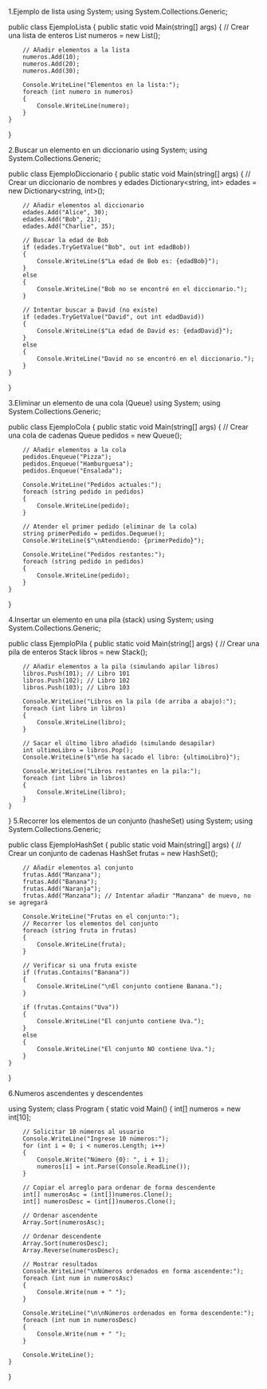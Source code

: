 1.Ejemplo de lista
using System;
using System.Collections.Generic;

public class EjemploLista
{
    public static void Main(string[] args)
    {
        // Crear una lista de enteros
        List<int> numeros = new List<int>();

        // Añadir elementos a la lista
        numeros.Add(10);
        numeros.Add(20);
        numeros.Add(30);

        Console.WriteLine("Elementos en la lista:");
        foreach (int numero in numeros)
        {
            Console.WriteLine(numero);
        }
    }
}

2.Buscar un elemento en un diccionario
using System;
using System.Collections.Generic;

public class EjemploDiccionario
{
    public static void Main(string[] args)
    {
        // Crear un diccionario de nombres y edades
        Dictionary<string, int> edades = new Dictionary<string, int>();

        // Añadir elementos al diccionario
        edades.Add("Alice", 30);
        edades.Add("Bob", 21);
        edades.Add("Charlie", 35);

        // Buscar la edad de Bob
        if (edades.TryGetValue("Bob", out int edadBob))
        {
            Console.WriteLine($"La edad de Bob es: {edadBob}");
        }
        else
        {
            Console.WriteLine("Bob no se encontró en el diccionario.");
        }

        // Intentar buscar a David (no existe)
        if (edades.TryGetValue("David", out int edadDavid))
        {
            Console.WriteLine($"La edad de David es: {edadDavid}");
        }
        else
        {
            Console.WriteLine("David no se encontró en el diccionario.");
        }
    }
}

3.Eliminar un elemento de una cola (Queue<T>)
using System;
using System.Collections.Generic;

public class EjemploCola
{
    public static void Main(string[] args)
    {
        // Crear una cola de cadenas
        Queue<string> pedidos = new Queue<string>();

        // Añadir elementos a la cola
        pedidos.Enqueue("Pizza");
        pedidos.Enqueue("Hamburguesa");
        pedidos.Enqueue("Ensalada");

        Console.WriteLine("Pedidos actuales:");
        foreach (string pedido in pedidos)
        {
            Console.WriteLine(pedido);
        }

        // Atender el primer pedido (eliminar de la cola)
        string primerPedido = pedidos.Dequeue();
        Console.WriteLine($"\nAtendiendo: {primerPedido}");

        Console.WriteLine("Pedidos restantes:");
        foreach (string pedido in pedidos)
        {
            Console.WriteLine(pedido);
        }
    }
}

4.Insertar un elemento en una pila (stack<T>)
using System;
using System.Collections.Generic;

public class EjemploPila
{
    public static void Main(string[] args)
    {
        // Crear una pila de enteros
        Stack<int> libros = new Stack<int>();

        // Añadir elementos a la pila (simulando apilar libros)
        libros.Push(101); // Libro 101
        libros.Push(102); // Libro 102
        libros.Push(103); // Libro 103

        Console.WriteLine("Libros en la pila (de arriba a abajo):");
        foreach (int libro in libros)
        {
            Console.WriteLine(libro);
        }

        // Sacar el último libro añadido (simulando desapilar)
        int ultimoLibro = libros.Pop();
        Console.WriteLine($"\nSe ha sacado el libro: {ultimoLibro}");

        Console.WriteLine("Libros restantes en la pila:");
        foreach (int libro in libros)
        {
            Console.WriteLine(libro);
        }
    }
}
5.Recorrer los elementos de un conjunto (hasheSet<T>)
using System;
using System.Collections.Generic;

public class EjemploHashSet
{
    public static void Main(string[] args)
    {
        // Crear un conjunto de cadenas
        HashSet<string> frutas = new HashSet<string>();

        // Añadir elementos al conjunto
        frutas.Add("Manzana");
        frutas.Add("Banana");
        frutas.Add("Naranja");
        frutas.Add("Manzana"); // Intentar añadir "Manzana" de nuevo, no se agregará

        Console.WriteLine("Frutas en el conjunto:");
        // Recorrer los elementos del conjunto
        foreach (string fruta in frutas)
        {
            Console.WriteLine(fruta);
        }

        // Verificar si una fruta existe
        if (frutas.Contains("Banana"))
        {
            Console.WriteLine("\nEl conjunto contiene Banana.");
        }

        if (frutas.Contains("Uva"))
        {
            Console.WriteLine("El conjunto contiene Uva.");
        }
        else
        {
            Console.WriteLine("El conjunto NO contiene Uva.");
        }
    }
}

6.Numeros ascendentes y descendentes

using System;
class Program
{
    static void Main()
    {
        int[] numeros = new int[10];

        // Solicitar 10 números al usuario
        Console.WriteLine("Ingrese 10 números:");
        for (int i = 0; i < numeros.Length; i++)
        {
            Console.Write("Número {0}: ", i + 1);
            numeros[i] = int.Parse(Console.ReadLine());
        }

        // Copiar el arreglo para ordenar de forma descendente
        int[] numerosAsc = (int[])numeros.Clone();
        int[] numerosDesc = (int[])numeros.Clone();

        // Ordenar ascendente
        Array.Sort(numerosAsc);

        // Ordenar descendente
        Array.Sort(numerosDesc);
        Array.Reverse(numerosDesc);

        // Mostrar resultados
        Console.WriteLine("\nNúmeros ordenados en forma ascendente:");
        foreach (int num in numerosAsc)
        {
            Console.Write(num + " ");
        }

        Console.WriteLine("\n\nNúmeros ordenados en forma descendente:");
        foreach (int num in numerosDesc)
        {
            Console.Write(num + " ");
        }

        Console.WriteLine();
    }
}
